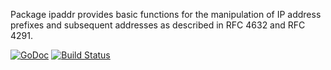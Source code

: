 Package ipaddr provides basic functions for the manipulation of IP
address prefixes and subsequent addresses as described in RFC 4632 and
RFC 4291.

[![GoDoc](https://godoc.org/github.com/mikioh/ipaddr?status.png)](https://godoc.org/github.com/mikioh/ipaddr)
[![Build Status](https://travis-ci.org/mikioh/ipaddr.svg?branch=release-branch.1)](https://travis-ci.org/mikioh/ipaddr)
